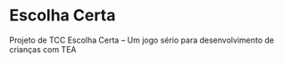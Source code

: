 # Escolha Certa
Projeto de TCC Escolha Certa – Um jogo sério para desenvolvimento de crianças com TEA
